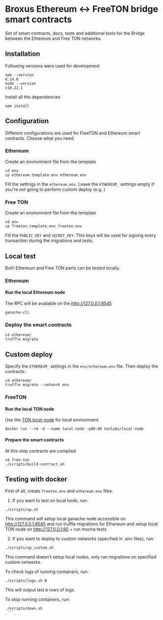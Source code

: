 # Broxus Ethereum <-> FreeTON bridge smart contracts

Set of smart contracts, docs, tests and additional tools for the Bridge between the Ethereum and Free TON networks.

## Installation

Following versions were used for development

```
npm --version
6.14.8
node --version
v10.22.1
```

Install all the dependencies

```
npm install
```

## Configuration

Different configurations are used for FreeTON and Ethereum smart contracts. Choose what you need.

### Ethereum

Create an environment file from the template

```
cd env
cp ethereum.template.env ethereum.env
```

Fill the settings in the `ethereum.env`. Leave the `ETHEREUM_` settings empty if you're not going to perform custom deploy (e.g. )

### Free TON

Create an environment file from the template

```
cd env
cp freeton.template.env freeton.env
```

Fill the `PUBLIC_KEY` and `SECRET_KEY`. This keys will be used for signing every transaction during the migrations and tests.

## Local test

Both Ethereum and Free TON parts can be tested locally.

### Ethereum 

#### Run the local Ethereum node

The RPC will be available on the http://127.0.0.1:8545

```
ganache-cli
```

### Deploy the smart contracts

```
cd ethereum/
truffle migrate
```

## Custom deploy

Specify the `ETHEREUM_` settings in the `env/ethereum.env` file. Then deploy the contracts:

```
cd ethereum/
truffle migrate --network env
```

### FreeTON

#### Run the local TON node

Use the [TON local-node](https://hub.docker.com/r/tonlabs/local-node) for local environment.

```
docker run --rm -d --name local-node -p80:80 tonlabs/local-node
```

#### Prepare the smart contracts

At this step contracts are compiled 

```
cd free-ton
./scripts/build-contract.sh
```


## Testing with docker
First of all, create `freeton.env` and `ethereum.env` files.
1. If you want to test on local node, run:
```
./scripts/up.sh
```
This command will setup local ganache node accessible on http://127.0.0.1:8545 and run truffle migrations for Ethereum
 and setup local TON node on http://127.0.0.1:80 + run mocha tests

2. If you want to deploy to custom networks (specified in .env files), run:
```
./scripts/up_custom.sh
```
This command doesn't setup local nodes, only run migrations on specified custom networks.

To check logs of running containers, run:
```
./scripts/logs.sh N
```
This will output last `N` rows of logs.

To stop running containers, run:
```
./scripts/down.sh
_```_
